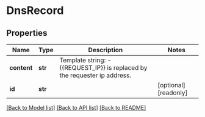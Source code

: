 # DnsRecord

## Properties
Name | Type | Description | Notes
------------ | ------------- | ------------- | -------------
**content** | **str** | Template string: - {{REQUEST_IP}} is replaced by the requester ip address. | 
**id** | **str** |  | [optional] [readonly] 

[[Back to Model list]](../README.md#documentation-for-models) [[Back to API list]](../README.md#documentation-for-api-endpoints) [[Back to README]](../README.md)


